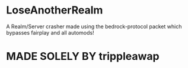 # LoseAnotherRealm
A Realm/Server crasher made using the bedrock-protocol packet which bypasses fairplay and all automods!


# MADE SOLELY BY trippleawap
